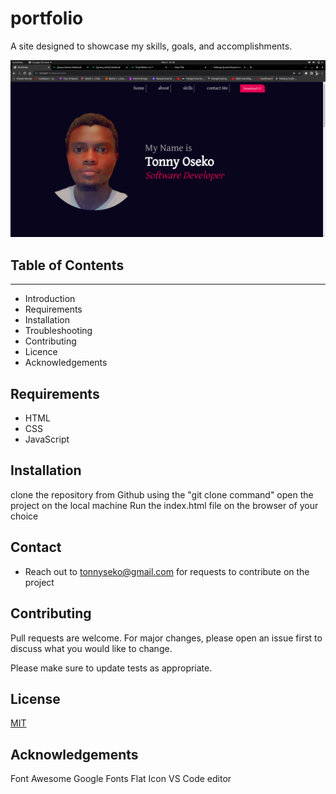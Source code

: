# portfolio
A site designed to showcase my skills, goals, and accomplishments.

![screenshot](Assets/images/screenshot.png)

## Table of Contents
---------------------

 * Introduction
 * Requirements
 * Installation
 * Troubleshooting
 * Contributing
 * Licence
 * Acknowledgements

## Requirements
  * HTML
  * CSS
  * JavaScript

## Installation
  clone the repository from Github using the "git clone <url> command"
  open the project on the local machine
  Run the index.html file on the browser of your choice
  
## Contact
  * Reach out to tonnyseko@gmail.com for requests to contribute on the project

## Contributing
Pull requests are welcome. For major changes, please open an issue first to discuss what you would like to change.

Please make sure to update tests as appropriate.

## License
[MIT](https://choosealicense.com/licenses/mit/)
  
## Acknowledgements
  Font Awesome
  Google Fonts
  Flat Icon
  VS Code editor
